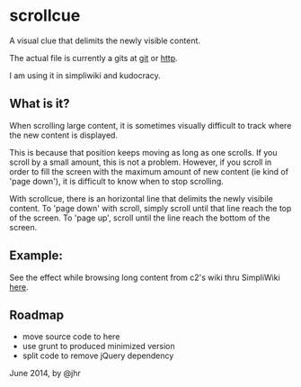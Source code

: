 scrollcue
=========

A visual clue that delimits the newly visible content.

The actual file is currently a gits at [git](git://gist.github.com/639187.git) or [http](http://gist.github.com/639187).

I am using it in simpliwiki and kudocracy.


What is it?
-----------

When scrolling large content, it is sometimes visually difficult to track where the new content is displayed.

This is because that position keeps moving as long as one scrolls. If you scroll by a small amount, this is not a problem. However, if you scroll in order to fill the screen with the maximum amount of new content (ie kind of 'page down'), it is difficult to know when to stop scrolling.

With scrollcue, there is an horizontal line that delimits the newly visibile content. To 'page down' with scroll, simply scroll until that line reach the top of the screen. To 'page up', scroll until the line reach the bottom of the screen.


Example:
--------

See the effect while browsing long content from c2's wiki thru SimpliWiki [here](http://simpliwiki.com/c2/WhyWikiWorks).


Roadmap
-------

  * move source code to here
  * use grunt to produced minimized version
  * split code to remove jQuery dependency

June 2014, by @jhr


